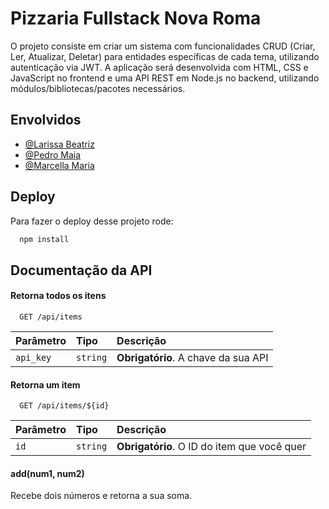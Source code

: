 
# Pizzaria Fullstack Nova Roma

O projeto consiste em criar um sistema com funcionalidades CRUD (Criar, Ler, Atualizar, Deletar) para entidades específicas de cada tema, utilizando autenticação via JWT. A aplicação será desenvolvida com HTML, CSS e JavaScript no frontend e uma API REST em Node.js no backend, utilizando módulos/bibliotecas/pacotes necessários.
## Envolvidos

- [@Larissa Beatriz](https://github.com/LariBeatriz)
- [@Pedro Maia](https://github.com/pedrohmaiaoliv)
- [@Marcella Maria](https://github.com/marcella10109)


## Deploy

Para fazer o deploy desse projeto rode:

```bash
  npm install
```
## Documentação da API

#### Retorna todos os itens

```http
  GET /api/items
```

| Parâmetro   | Tipo       | Descrição                           |
| :---------- | :--------- | :---------------------------------- |
| `api_key` | `string` | **Obrigatório**. A chave da sua API |

#### Retorna um item

```http
  GET /api/items/${id}
```

| Parâmetro   | Tipo       | Descrição                                   |
| :---------- | :--------- | :------------------------------------------ |
| `id`      | `string` | **Obrigatório**. O ID do item que você quer |

#### add(num1, num2)

Recebe dois números e retorna a sua soma.

